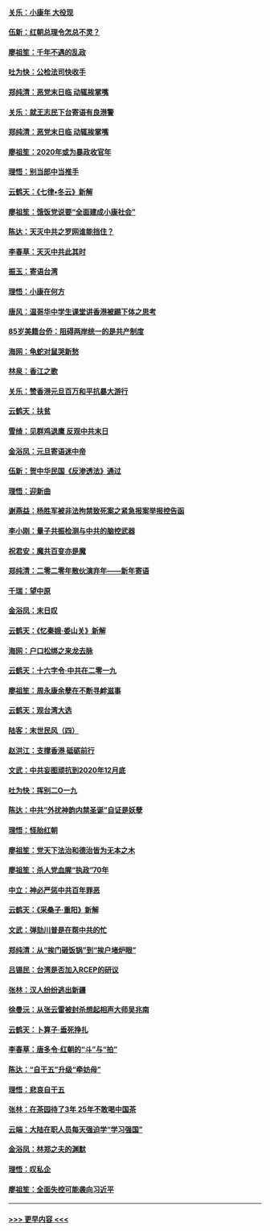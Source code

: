 #### [关乐：小康年 大役现](../pages/nsc993/n11774213.md?t=01080211) 
#### [伍新：红朝总理令怎总不灵？](../pages/nsc993/n11770813.md?t=01080211) 
#### [廖祖笙：千年不遇的乱政](../pages/nsc993/n11770373.md?t=01080211) 
#### [吐为快：公检法司快收手](../pages/nsc993/n11770359.md?t=01080211) 
#### [郑纯清：恶党末日临 动辄挨掌嘴](../pages/nsc993/n11769912.md?t=01080211) 
#### [关乐：就王志民下台寄语有良港警](../pages/nsc993/n11769903.md?t=01080211) 
#### [郑纯清：恶党末日临 动辄挨掌嘴](../pages/nsc993/n11769356.md?t=01080211) 
#### [廖祖笙：2020年或为暴政收官年](../pages/nsc993/n11768216.md?t=01080211) 
#### [理悟：别当郎中当推手](../pages/nsc993/n11768243.md?t=01080211) 
#### [云鹤天：《七律▪冬云》新解](../pages/nsc993/n11768204.md?t=01080211) 
#### [廖祖笙：饿饭党说要“全面建成小康社会”](../pages/nsc993/n11767482.md?t=01080211) 
#### [陈达：天灭中共之罗网谁能挡住？](../pages/nsc993/n11767465.md?t=01080211) 
#### [李春草：天灭中共此其时](../pages/nsc993/n11767452.md?t=01080211) 
#### [振玉：寄语台湾](../pages/nsc993/n11767432.md?t=01080211) 
#### [理悟：小康在何方](../pages/nsc993/n11767394.md?t=01080211) 
#### [唐风：温哥华中学生课堂讲香港被踢下体之思考](../pages/nsc993/n11766848.md?t=01080211) 
#### [85岁美籍台侨：阻碍两岸统一的是共产制度](../pages/nsc993/n11765043.md?t=01080211) 
#### [海网：龟蛇对鼠哭新愁](../pages/nsc993/n11764895.md?t=01080211) 
#### [林泉：香江之歌](../pages/nsc993/n11764415.md?t=01080211) 
#### [关乐：赞香港元旦百万和平抗暴大游行](../pages/nsc993/n11764382.md?t=01080211) 
#### [云鹤天：扶贫](../pages/nsc993/n11764245.md?t=01080211) 
#### [雪绮：见群鸡退鹰  反观中共末日](../pages/nsc993/n11762112.md?t=01080211) 
#### [金浴凤：元旦寄语迷中帝](../pages/nsc993/n11761788.md?t=01080211) 
#### [伍新：贺中华民国《反渗透法》通过](../pages/nsc993/n11761994.md?t=01080211) 
#### [理悟：迎新曲](../pages/nsc993/n11761152.md?t=01080211) 
#### [谢燕益：杨胜军被非法拘禁致死案之紧急报案举报控告函](../pages/nsc993/n11756134.md?t=01080211) 
#### [李小刚：量子共振检测与中共的脑控武器](../pages/nsc993/n11754518.md?t=01080211) 
#### [祝君安：魔共百变亦是魔](../pages/nsc993/n11754469.md?t=01080211) 
#### [郑纯清：二零二零年散伙演弃年——新年寄语](../pages/nsc993/n11754195.md?t=01080211) 
#### [千瑞：望中原](../pages/nsc993/n11754159.md?t=01080211) 
#### [金浴凤：末日叹](../pages/nsc993/n11752359.md?t=01080211) 
#### [云鹤天：《忆秦娥‧娄山关》新解](../pages/nsc993/n11752348.md?t=01080211) 
#### [海网：户口松绑之来龙去脉](../pages/nsc993/n11752328.md?t=01080211) 
#### [云鹤天：十六字令‧中共在二零一九](../pages/nsc993/n11752305.md?t=01080211) 
#### [廖祖笙：周永康余孽在不断寻衅滋事](../pages/nsc993/n11751013.md?t=01080211) 
#### [云鹤天：观台湾大选](../pages/nsc993/n11751007.md?t=01080211) 
#### [陆客：末世民风（四）](../pages/nsc993/n11749203.md?t=01080211) 
#### [赵洪江：支撑香港 砥砺前行](../pages/nsc993/n11748482.md?t=01080211) 
#### [文武：中共妄图顽抗到2020年12月底](../pages/nsc993/n11748446.md?t=01080211) 
#### [吐为快：挥别二O一九](../pages/nsc993/n11748411.md?t=01080211) 
#### [陈达：中共“外扰神韵内禁圣诞”自证是妖孽](../pages/nsc993/n11748226.md?t=01080211) 
#### [理悟：怪胎红朝](../pages/nsc993/n11748206.md?t=01080211) 
#### [廖祖笙：党天下法治和德治皆为无本之木](../pages/nsc993/n11748135.md?t=01080211) 
#### [廖祖笙：杀人党血腥“执政”70年](../pages/nsc993/n11745144.md?t=01080211) 
#### [中立：神必严惩中共百年罪恶](../pages/nsc993/n11744970.md?t=01080211) 
#### [云鹤天：《采桑子‧重阳》新解](../pages/nsc993/n11744948.md?t=01080211) 
#### [文武：弹劾川普是在帮中共的忙](../pages/nsc993/n11744758.md?t=01080211) 
#### [郑纯清：从“挨门砸饭锅”到“挨户堵炉眼”](../pages/nsc993/n11744745.md?t=01080211) 
#### [吕锡民：台湾是否加入RCEP的研议](../pages/nsc993/n11744701.md?t=01080211) 
#### [张林：汉人纷纷逃出新疆](../pages/nsc993/n11743530.md?t=01080211) 
#### [徐曼沅：从张云雷被封杀想起相声大师吴兆南](../pages/nsc993/n11741816.md?t=01080211) 
#### [云鹤天：卜算子‧垂死挣扎](../pages/nsc993/n11739956.md?t=01080211) 
#### [李春草：唐多令‧红朝的“斗”与“拍”](../pages/nsc993/n11739830.md?t=01080211) 
#### [陈达：“自干五”升级“牵妨母”](../pages/nsc993/n11739724.md?t=01080211) 
#### [理悟：悲哀自干五](../pages/nsc993/n11739547.md?t=01080211) 
#### [张林：在茶园待了3年 25年不敢喝中国茶](../pages/nsc993/n11739240.md?t=01080211) 
#### [云端：大陆在职人员每天强迫学“学习强国”](../pages/nsc993/n11738735.md?t=01080211) 
#### [金浴凤：林郑之夫的渊默](../pages/nsc993/n11737735.md?t=01080211) 
#### [理悟：叹私企](../pages/nsc993/n11737715.md?t=01080211) 
#### [廖祖笙：全面失控可能袭向习近平](../pages/nsc993/n11737704.md?t=01080211) 

----
#### [ >>> 更早内容 <<< ](../indexes/nsc993-earlier.md)
